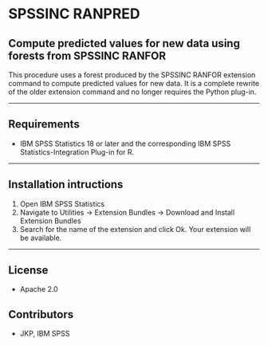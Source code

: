 # SPSSINC RANPRED
## Compute predicted values for new data using forests from SPSSINC RANFOR
 This procedure uses a forest produced by the SPSSINC RANFOR extension command to compute predicted values for new data.  It is   a complete rewrite of the older extension command and no longer requires the Python plug-in.

---
Requirements
----
- IBM SPSS Statistics 18 or later and the corresponding IBM SPSS Statistics-Integration Plug-in for R.

---
Installation intructions
----
1. Open IBM SPSS Statistics
2. Navigate to Utilities -> Extension Bundles -> Download and Install Extension Bundles
3. Search for the name of the extension and click Ok. Your extension will be available.

---
License
----

- Apache 2.0
                              
Contributors
----

  - JKP, IBM SPSS
